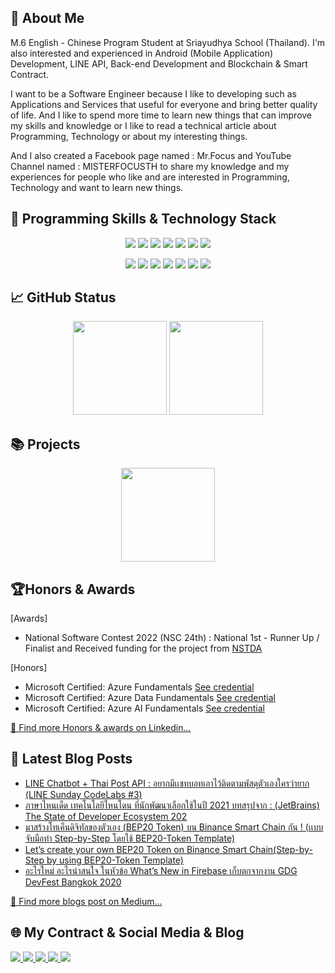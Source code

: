 ## 👋 About Me
M.6 English - Chinese Program Student at Sriayudhya School (Thailand). I'm also interested and experienced in Android (Mobile Application) Development, LINE API, Back-end Development and Blockchain & Smart Contract.

I want to be a Software Engineer because I like to developing such as Applications and Services that useful for everyone and bring better quality of life. And I like to spend more time to learn new things that can improve my skills and knowledge or I like to read a technical article about Programming, Technology or about my interesting things.

And I also created a Facebook page named : Mr.Focus and YouTube Channel named : MISTERFOCUSTH to share my knowledge and my experiences for people who like and are interested in Programming, Technology and want to learn new things.

## 💼 Programming Skills & Technology Stack

<p align="center">
 <a> <img src="https://img.shields.io/badge/JavaScript-F7DF1E?style=for-the-badge&logo=javascript&logoColor=black"/> </a>
 <a> <img src="https://img.shields.io/badge/TypeScript-007ACC?style=for-the-badge&logo=typescript&logoColor=white"/> </a>
 <a> <img src="https://img.shields.io/badge/Java-ED8B00?style=for-the-badge&logo=java&logoColor=white"/> </a>
 <a> <img src="https://img.shields.io/badge/Kotlin-0095D5?&style=for-the-badge&logo=kotlin&logoColor=white"/> </a>
 <a> <img src="https://img.shields.io/badge/Dart-0175C2?style=for-the-badge&logo=dart&logoColor=white"/> </a>
 <a> <img src="https://img.shields.io/badge/Python-3776AB?style=for-the-badge&logo=python&logoColor=white"/> </a>
 <a> <img src="https://img.shields.io/badge/Go-00ADD8?style=for-the-badge&logo=go&logoColor=white"/> </a>
</p>

<p align="center">
 <a> <img src="https://img.shields.io/badge/Node.js-43853D?style=for-the-badge&logo=node.js&logoColor=white"/> </a>
 <a> <img src="https://img.shields.io/badge/Express.js-000000?style=for-the-badge&logo=express&logoColor=white"/> </a>
 <a> <img src="https://img.shields.io/badge/npm-CB3837?style=for-the-badge&logo=npm&logoColor=white"/> </a>
 <a> <img src="https://img.shields.io/badge/React-20232A?style=for-the-badge&logo=react&logoColor=61DAFB"/> </a>
 <a> <img src="https://img.shields.io/badge/Material--UI-0081CB?style=for-the-badge&logo=material-ui&logoColor=white"/> </a>
 <a> <img src="https://img.shields.io/badge/Microsoft-666666?style=for-the-badge&logo=microsoft&logoColor=white"/> </a>
 <a> <img src="https://img.shields.io/badge/firebase-ffca28?style=for-the-badge&logo=firebase&logoColor=black"/> </a>
</p>

## 📈 GitHub Status

<p align="center">
 <a> <img height='150' src="https://github-readme-stats.vercel.app/api?username=misterfocusth&show_icons=true&count_private=true&include_all_commits=true"/> </a>
 <a> <img height='150' src="https://github-readme-stats.vercel.app/api/top-langs/?username=misterfocusth&layout=compact"/> </a>
</p>


## 📚 Projects

<p align="center">
 <a href="https://github.com/misterfocusth/Sri-Ayudhya-School-WeRe-Project" > <img height='150' src="https://github-readme-stats.vercel.app/api/pin/?username=misterfocusth&repo=Sri-Ayudhya-School-WeRe-Project" > </a>
</p>

## 🏆Honors & Awards

[Awards]
- National Software Contest 2022 (NSC 24th) : National 1st - Runner Up / Finalist and Received funding for the project from [NSTDA](https://www.nstda.or.th/home/)

[Honors]
- Microsoft Certified: Azure Fundamentals [See credential](https://www.youracclaim.com/badges/8c410943-c97c-4f11-98a7-4161e5ee1d4e)
- Microsoft Certified: Azure Data Fundamentals [See credential](https://www.youracclaim.com/badges/25a2c902-a2a1-4ddc-8699-3f884c0ef8df?source=linked_in_profile)
- Microsoft Certified: Azure AI Fundamentals [See credential](https://www.credly.com/earner/earned/badge/4ad8145a-c937-42dc-b9c6-afc22c3454ba)

[🔎 Find more Honors & awards on Linkedin...](https://www.linkedin.com/in/sila-pakdeewong/)

## 📝 Latest Blog Posts

- [LINE Chatbot + Thai Post API : อยากมีเเชทบอทเอาไว้ติดตามพัสดุตัวเองใครว่ายาก (LINE Sunday CodeLabs #3)](https://misterfocusth.medium.com/line-chatbot-thai-post-api-%E0%B8%AD%E0%B8%A2%E0%B8%B2%E0%B8%81%E0%B8%A1%E0%B8%B5%E0%B9%80%E0%B9%80%E0%B8%8A%E0%B8%97%E0%B8%9A%E0%B8%AD%E0%B8%97%E0%B9%80%E0%B8%AD%E0%B8%B2%E0%B9%84%E0%B8%A7%E0%B9%89%E0%B8%95%E0%B8%B4%E0%B8%94%E0%B8%95%E0%B8%B2%E0%B8%A1%E0%B8%9E%E0%B8%B1%E0%B8%AA%E0%B8%94%E0%B8%B8%E0%B8%95%E0%B8%B1%E0%B8%A7%E0%B9%80%E0%B8%AD%E0%B8%87%E0%B9%83%E0%B8%84%E0%B8%A3%E0%B8%A7%E0%B9%88%E0%B8%B2%E0%B8%A2%E0%B8%B2%E0%B8%81-eb0776ceb315)
- [ภาษาไหนเด็ด เทคโนโลยีไหนโดน ที่นักพัฒนาเลือกใช้ในปี 2021 บทสรุปจาก : (JetBrains) The State of Developer Ecosystem 202](https://misterfocusth.medium.com/jetbrain-the-state-of-developer-2021-709d1e8187a8)
- [มาสร้างโทเค็นดิจิทัลของตัวเอง (BEP20 Token) บน Binance Smart Chain กัน ! (เเบบจับมือทำ Step-by-Step โดยใช้ BEP20-Token Template)](https://misterfocusth.medium.com/%E0%B8%A1%E0%B8%B2%E0%B8%AA%E0%B8%A3%E0%B9%89%E0%B8%B2%E0%B8%87%E0%B9%82%E0%B8%97%E0%B9%80%E0%B8%84%E0%B9%87%E0%B8%99%E0%B8%94%E0%B8%B4%E0%B8%88%E0%B8%B4%E0%B8%97%E0%B8%B1%E0%B8%A5%E0%B8%82%E0%B8%AD%E0%B8%87%E0%B8%95%E0%B8%B1%E0%B8%A7%E0%B9%80%E0%B8%AD%E0%B8%87-bep20-token-%E0%B8%9A%E0%B8%99-binance-smart-chain-%E0%B8%81%E0%B8%B1%E0%B8%99-%E0%B8%88%E0%B8%B1%E0%B8%9A%E0%B8%A1%E0%B8%B7%E0%B8%AD%E0%B8%97%E0%B8%B3-step-by-step-f10c57413b8f)
- [Let’s create your own BEP20 Token on Binance Smart Chain(Step-by-Step by using BEP20-Token Template)](https://misterfocusth.medium.com/lets-create-your-own-bep20-token-on-binance-smart-chain-step-by-step-by-using-bep20-token-c41eacd1a5da)
- [อะไรใหม่ อะไรน่าสนใจ ในหัวข้อ What’s New in Firebase เก็บตกจากงาน GDG DevFest Bangkok 2020](https://medium.com/firebasethailand/%E0%B8%AD%E0%B8%B0%E0%B9%84%E0%B8%A3%E0%B9%83%E0%B8%AB%E0%B8%A1%E0%B9%88-%E0%B8%AD%E0%B8%B0%E0%B9%84%E0%B8%A3%E0%B8%99%E0%B9%88%E0%B8%B2%E0%B8%AA%E0%B8%99%E0%B9%83%E0%B8%88-%E0%B9%83%E0%B8%99%E0%B8%AB%E0%B8%B1%E0%B8%A7%E0%B8%82%E0%B9%89%E0%B8%AD-whats-new-in-firebase-%E0%B9%80%E0%B8%81%E0%B9%87%E0%B8%9A%E0%B8%95%E0%B8%81%E0%B8%88%E0%B8%B2%E0%B8%81%E0%B8%87%E0%B8%B2%E0%B8%99-gdg-devfest-bangkok-2020-b0c7f1c52acc)

[🔎 Find more blogs post on Medium...](https://misterfocusth.medium.com/)

## 🌐 My Contract & Social Media & Blog
<p align="left">
 <a href="https://web.facebook.com/Silapakdeewong2546"> <img src="https://img.shields.io/badge/Facebook-1877F2?style=for-the-badge&logo=facebook&logoColor=white"/> </a>
 <a href="https://twitter.com/FocusPakdeewong"> <img src="https://img.shields.io/badge/Twitter-1DA1F2?style=for-the-badge&logo=twitter&logoColor=white"/> </a>
 <a href="https://www.linkedin.com/in/sila-pakdeewong/"> <img src="https://img.shields.io/badge/LinkedIn-0077B5?style=for-the-badge&logo=linkedin&logoColor=white"/> </a>
 <a href="https://www.youtube.com/c/MISTERFOCUSTH"> <img src="https://img.shields.io/badge/YouTube-FF0000?style=for-the-badge&logo=youtube&logoColor=white"/> </a>
 <a href="https://medium.com/@misterfocusth"> <img src="https://img.shields.io/badge/Medium-12100E?style=for-the-badge&logo=medium&logoColor=white"/> </a>
</p>
